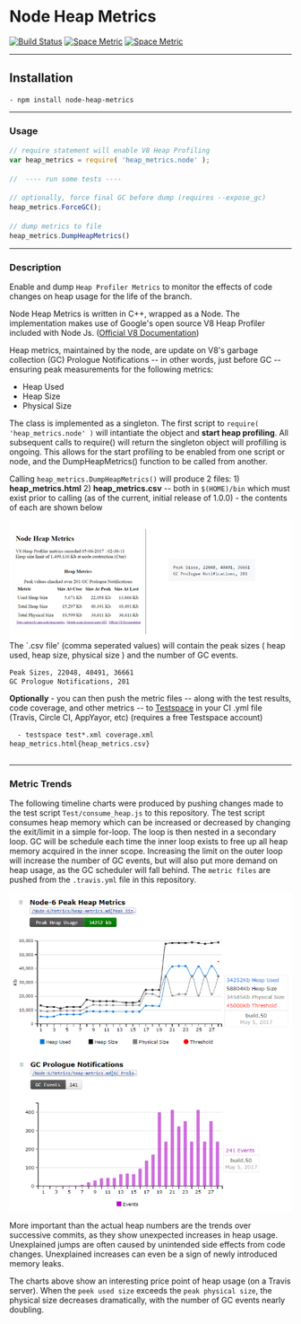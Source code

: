 # Node Heap Metrics

[![Build Status](https://travis-ci.org/rjhowell44/node-heap-metrics.svg?branch=master)](https://travis-ci.org/rjhowell44/node-heap-metrics)
[![Space Metric](http://robert.stridespace.com/spaces/2652/metrics/3231/badge?token=6ca6adddd90184c574387d838e1330ee664fb65b)](http://robert.stridespace.com/spaces/2652/schema/Node-6/Metrics/heap-metrics.md "Node-6 Peak Heap Metrics")
[![Space Metric](http://robert.stridespace.com/spaces/2652/metrics/3232/badge?token=de0d6fe4ad59572dcf429918f1080cbe446aca3c)](http://robert.stridespace.com/spaces/2652/schema/Node-6/Metrics/heap-metrics.md "GC Prologue Notifications")

---
## Installation

```
- npm install node-heap-metrics

```

---
### Usage


```javascript
// require statement will enable V8 Heap Profiling
var heap_metrics = require( 'heap_metrics.node' );

//  ---- run some tests ----

// optionally, force final GC before dump (requires --expose_gc)
heap_metrics.ForceGC();

// dump metrics to file
heap_metrics.DumpHeapMetrics()
```


---
### Description
Enable and dump `Heap Profiler Metrics` to monitor the effects of code changes on heap usage for the life of the branch. 

Node Heap Metrics is written in C++, wrapped as a Node. The implementation makes use of Google's open source V8 Heap Profiler included with Node Js.  ([Official V8 Documentation](https://v8docs.nodesource.com/))

Heap metrics, maintained by the node, are update on V8's garbage collection (GC) Prologue Notifications -- in other words, just before GC -- ensuring peak measurements for the following metrics:
 * Heap Used
 * Heap Size
 * Physical Size

The class is implemented as a singleton. The first script to `require( 'heap_metrics.node' )` will intantiate the  object and **start heap profiling**. All subsequent calls to require() will return the singleton object will profilling is ongoing. 
This allows for the start profiling to be enabled from one script or node,  and the DumpHeapMetrics() function to be called from another.   

Calling `heap_metrics.DumpHeapMetrics()` will produce 2 files: 1) **heap_metrics.html** 2) **heap_metrics.csv** -- both in `$(HOME)/bin` which must exist prior to calling (as of the current, initial release of 1.0.0) - the contents of each are shown below 

![heap metrics](images/heap_metrics.png)
</br>
The `.csv file' (comma seperated values)  will contain the peak sizes ( heap used, heap size, physical size ) and the number of GC events.

```
Peak Sizes, 22048, 40491, 36661
GC Prologue Notifications, 201
```

**Optionally** - you can then push the metric files -- along with the test results, code coverage, and other metrics -- to [Testspace](www.testspace.com) in your CI .yml file (Travis, Circle CI, AppYayor, etc) 
(requires a free Testspace account)

```
  - testspace test*.xml coverage.xml heap_metrics.html{heap_metrics.csv}
  
```

---
### Metric Trends
The following timeline charts were produced by pushing changes made to the test script `Test/consume_heap.js` to this repository.  The test script consumes heap memory which can be increased or decreased by changing the exit/limit in a simple for-loop. The loop is then nested in a secondary loop. GC will be schedule each time the inner loop exists to free up all heap memory acquired in the inner scope. Increasing the limit on the outer loop will increase the number of GC events, but will also put more demand on heap usage, as the GC scheduler will fall behind. The  `metric files` are pushed from the `.travis.yml` file in this repository.

![heap_metrics](images/heap-usage-vs-gc-events.png)

More important than the actual heap numbers are the trends over successive commits, as they show unexpected increases in heap usage.  Unexplained jumps are often caused by unintended side effects from code changes.  Unexplained increases can even be a sign of newly introduced memory leaks.  

The charts above show an interesting price point of heap usage (on a Travis server).  When the `peek used size` exceeds the `peak physical size`, the physical size decreases dramatically, with the number of GC events nearly doubling. 

